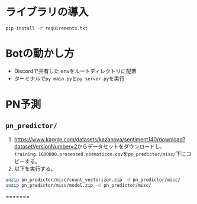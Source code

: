 # ライブラリの導入
`pip install -r requirements.txt`<br/>

# Botの動かし方
* Discordで共有した.envをルートディレクトリに配置<br/>
* ターミナルで`py main.py`と`py server.py`を実行<br/>

# PN予測

## `pn_predictor/`
1. <https://www.kaggle.com/datasets/kazanova/sentiment140/download?datasetVersionNumber=2>からデータセットをダウンロードし、`training.1600000.processed.noemoticon.csv`を`pn_predictor/misc/`下にコピーする。
1. 以下を実行する。
```sh
unzip pn_predictor/misc/count_vectorizer.zip -d pn_predictor/misc/
unzip pn_predictor/misc/model.zip -d pn_predictor/misc/
```

=======